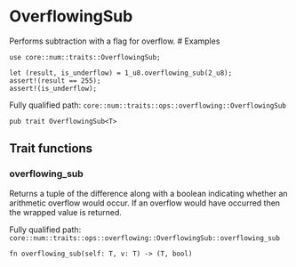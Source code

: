 # OverflowingSub

Performs subtraction with a flag for overflow.  # Examples
```cairo
use core::num::traits::OverflowingSub;

let (result, is_underflow) = 1_u8.overflowing_sub(2_u8);
assert!(result == 255);
assert!(is_underflow);
```

Fully qualified path: `core::num::traits::ops::overflowing::OverflowingSub`

<pre><code class="language-rust">pub trait OverflowingSub&lt;T&gt;</code></pre>

## Trait functions

### overflowing_sub

Returns a tuple of the difference along with a boolean indicating whether an arithmetic overflow would occur. If an overflow would have occurred then the wrapped value is returned.

Fully qualified path: `core::num::traits::ops::overflowing::OverflowingSub::overflowing_sub`

<pre><code class="language-rust">fn overflowing_sub(self: T, v: T) -&gt; (T, bool)</code></pre>


